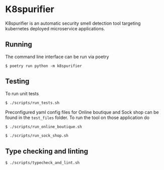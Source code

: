 # K8spurifier

K8spurifier is an automatic security smell detection tool targeting kubernetes deployed microservice applications.

## Running
The command line interface can be run via poetry
```
$ poetry run python -m k8spurifier
```

## Testing

To run unit tests
```sh
$ ./scripts/run_tests.sh
```

Preconfigured yaml config files for Online boutique and Sock shop can be found in the `test_files` folder.
To run the tool on those application do
```
$ ./scripts/run_online_boutique.sh

$ ./scripts/run_sock_shop.sh
```

## Type checking and linting
```
$ ./scripts/typecheck_and_lint.sh
```
